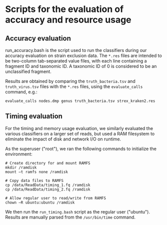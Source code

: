 # Scripts for the evaluation of accuracy and resource usage

## Accuracy evaluation

run\_accuracy.bash is the script used to run the classifiers during
our accuracy evaluation on strain exclusion data.  The `*.res` files
are intended to be two-column tab-separated value files, with each
line containing a fragment ID and taxonomic ID.  A taxonomic ID of
0 is considered to be an unclassified fragment.

Results are obtained by comparing the `truth_bacteria.tsv` and
`truth_virus.tsv` files with the `*.res` files, using the
`evaluate_calls` command, e.g.:

    evaluate_calls nodes.dmp genus truth_bacteria.tsv strex_kraken2.res

## Timing evaluation

For the timing and memory usage evaluation, we similarly evaluated
the various classifiers on a larger set of reads, but used a RAM
filesystem to eliminate the impact of disk and network I/O on runtime.

As the superuser ("root"), we ran the following commands to
initialize the environment:

    # Create directory for and mount RAMFS
    mkdir /ramdisk
    mount –t ramfs none /ramdisk

    # Copy data files to RAMFS
    cp /data/ReadData/timing_1.fq /ramdisk
    cp /data/ReadData/timing_2.fq /ramdisk

    # Allow regular user to read/write from RAMFS
    chown –R ubuntu:ubuntu /ramdisk

We then run the `run_timing.bash` script as the regular user ("ubuntu").
Results are manually parsed from the `/usr/bin/time` command.
